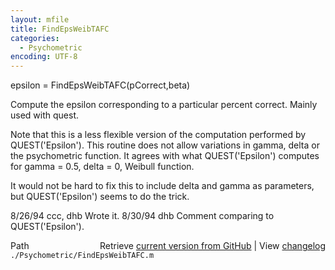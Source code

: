 ```yaml
---
layout: mfile
title: FindEpsWeibTAFC
categories:
  - Psychometric
encoding: UTF-8
---
```


epsilon = FindEpsWeibTAFC(pCorrect,beta)

Compute the epsilon corresponding to a particular
percent correct.  Mainly used with quest.

Note that this is a less flexible version of the
computation performed by QUEST('Epsilon').  This
routine does not allow variations in gamma, delta
or the psychometric function.  It agrees with
what QUEST('Epsilon') computes for gamma = 0.5,
delta = 0, Weibull function.

It would not be hard to fix this to include delta
and gamma as parameters, but QUEST('Epsilon') seems
to do the trick.

8/26/94     ccc, dhb        Wrote it.
8/30/94     dhb                 Comment comparing to QUEST('Epsilon').


<div class="code_header" style="text-align:right;">
  <span style="float:left;">Path&nbsp;&nbsp;</span> <span class="counter">Retrieve <a href=
  "https://raw.github.com/Psychtoolbox-3/Psychtoolbox-3/beta/./Psychometric/FindEpsWeibTAFC.m">current version from GitHub</a> | View <a href=
  "https://github.com/Psychtoolbox-3/Psychtoolbox-3/commits/beta/./Psychometric/FindEpsWeibTAFC.m">changelog</a></span>
</div>
<div class="code">
  <code>./Psychometric/FindEpsWeibTAFC.m</code>
</div>
